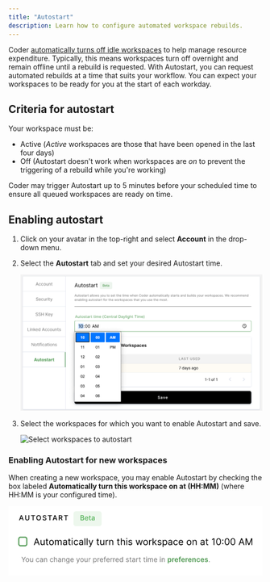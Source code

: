 ```yaml
---
title: "Autostart"
description: Learn how to configure automated workspace rebuilds.
---
```


Coder
[automatically turns off idle workspaces](../admin/workspace-management/shutdown.md)
to help manage resource expenditure. Typically, this means workspaces turn off
overnight and remain offline until a rebuild is requested. With Autostart, you
can request automated rebuilds at a time that suits your workflow. You can
expect your workspaces to be ready for you at the start of each workday.

## Criteria for autostart

Your workspace must be:

- Active (_Active_ workspaces are those that have been opened in the last four
  days)
- Off (Autostart doesn't work when workspaces are _on_ to prevent the triggering
  of a rebuild while you're working)

Coder may trigger Autostart up to 5 minutes before your scheduled time to ensure
all queued workspaces are ready on time.

## Enabling autostart

1. Click on your avatar in the top-right and select **Account** in the drop-down
   menu.

1. Select the **Autostart** tab and set your desired Autostart time.

   ![Set autostart time](../assets/workspaces/set_autostart_time.png)

1. Select the workspaces for which you want to enable Autostart and save.

   ![Select workspaces to
autostart](../assets/workspaces/autostart_save_preferences.png)

### Enabling Autostart for new workspaces

When creating a new workspace, you may enable Autostart by checking the box
labeled **Automatically turn this workspace on at (HH:MM)** (where HH:MM is your
configured time).

![Enable autostart with new workspace](../assets/workspaces/enable-autostart.png)
